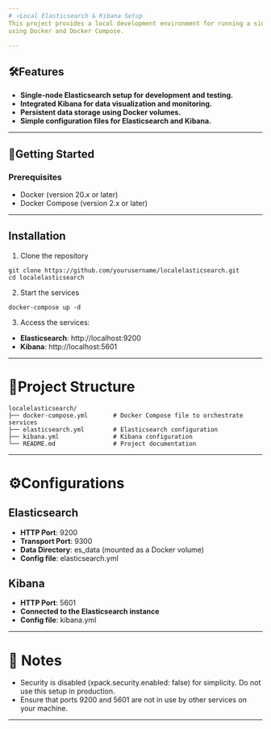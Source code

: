```yaml
--- 
# ⭐Local Elasticsearch & Kibana Setup
This project provides a local development environment for running a single-node Elasticsearch instance with Kibana, 
using Docker and Docker Compose.

--- 
```


## 🛠️Features
- **Single-node Elasticsearch setup for development and testing.**
- **Integrated Kibana for data visualization and monitoring.**
- **Persistent data storage using Docker volumes.**
- **Simple configuration files for Elasticsearch and Kibana.**

--- 

## 🚀Getting Started
### Prerequisites
- Docker  (version 20.x or later)
- Docker Compose (version 2.x or later)

---

## Installation
1. Clone the repository
```shell
git clone https://github.com/yourusername/localelasticsearch.git
cd localelasticsearch
```

2. Start the services
```shell
docker-compose up -d
```

3. Access the services:
- **Elasticsearch**: http://localhost:9200
- **Kibana**: http://localhost:5601

---

# 📃Project Structure
```shell
localelasticsearch/
├── docker-compose.yml       # Docker Compose file to orchestrate services
├── elasticsearch.yml        # Elasticsearch configuration
├── kibana.yml               # Kibana configuration
└── README.md                # Project documentation
```
---

# ⚙️Configurations
## Elasticsearch
- **HTTP Port**: 9200
- **Transport Port**: 9300
- **Data Directory**: es_data (mounted as a Docker volume)
- **Config file**: elasticsearch.yml

## Kibana
- **HTTP Port**: 5601
- **Connected to the Elasticsearch instance**
- **Config file**: kibana.yml

---

# 🌟 Notes
- Security is disabled (xpack.security.enabled: false) for simplicity. Do not use this setup in production.
- Ensure that ports 9200 and 5601 are not in use by other services on your machine.

---
